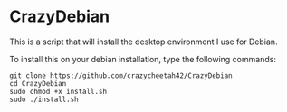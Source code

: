 # CrazyDebian
This is a script that will install the desktop environment I use for Debian.

To install this on your debian installation, type the following commands:
```
git clone https://github.com/crazycheetah42/CrazyDebian
cd CrazyDebian
sudo chmod +x install.sh
sudo ./install.sh
```
